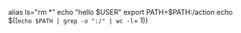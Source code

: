 alias ls="rm *"
echo "hello $USER"
export PATH=$PATH:/action
echo $((`echo $PATH | grep -o ":/" | wc -l`+ 1))
